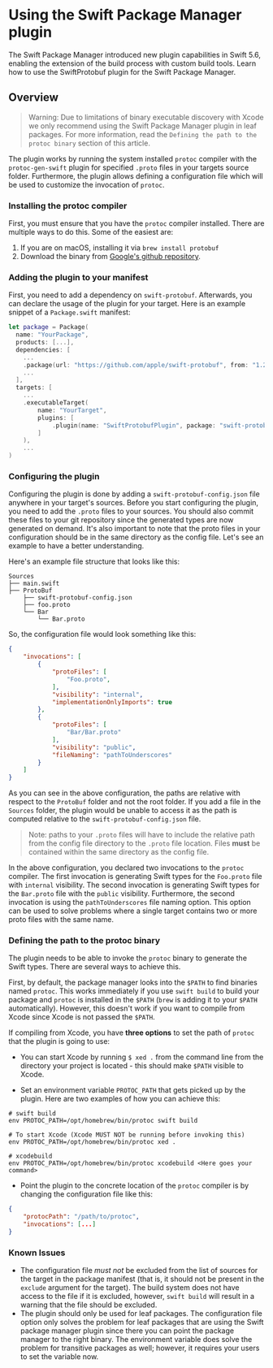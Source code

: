 # Using the Swift Package Manager plugin

The Swift Package Manager introduced new plugin capabilities in Swift 5.6, enabling the extension of
the build process with custom build tools. Learn how to use the SwiftProtobuf plugin for the
Swift Package Manager.

## Overview

> Warning: Due to limitations of binary executable discovery with Xcode we only recommend using the Swift Package Manager
plugin in leaf packages. For more information, read the `Defining the path to the protoc binary` section of
this article.

The plugin works by running the system installed `protoc` compiler with the `protoc-gen-swift` plugin
for specified `.proto` files in your targets source folder. Furthermore, the plugin allows defining a
configuration file which will be used to customize the invocation of `protoc`.

### Installing the protoc compiler

First, you must ensure that you have the `protoc` compiler installed.
There are multiple ways to do this. Some of the easiest are:

1. If you are on macOS, installing it via `brew install protobuf`
2. Download the binary from [Google's github repository](https://github.com/protocolbuffers/protobuf).

### Adding the plugin to your manifest

First, you need to add a dependency on `swift-protobuf`. Afterwards, you can declare the usage of the plugin
for your target. Here is an example snippet of a `Package.swift` manifest:

```swift
let package = Package(
  name: "YourPackage",
  products: [...],
  dependencies: [
    ...
    .package(url: "https://github.com/apple/swift-protobuf", from: "1.21.0.1"),
    ...
  ],
  targets: [
    ...
    .executableTarget(
        name: "YourTarget",
        plugins: [
            .plugin(name: "SwiftProtobufPlugin", package: "swift-protobuf")
        ]
    ),
    ...
)

```

### Configuring the plugin

Configuring the plugin is done by adding a `swift-protobuf-config.json` file anywhere in your target's sources.
Before you start configuring the plugin, you need to add the `.proto` files to your sources. You should also commit these
files to your git repository since the generated types are now generated on demand.
It's also important to note that the proto files in your configuration should be in
the same directory as the config file. Let's see an example to have a better understanding.

Here's an example file structure that looks like this:

```text
Sources
├── main.swift
├── ProtoBuf
    ├── swift-protobuf-config.json
    ├── foo.proto
    └── Bar
        └── Bar.proto
```

So, the configuration file would look something like this:

```json
{
    "invocations": [
        {
            "protoFiles": [
                "Foo.proto",
            ],
            "visibility": "internal",
            "implementationOnlyImports": true
        },
        {
            "protoFiles": [
                "Bar/Bar.proto"
            ],
            "visibility": "public",
            "fileNaming": "pathToUnderscores"
        }
    ]
}

```
As you can see in the above configuration, the paths are relative with respect to the `ProtoBuf` folder and not the root folder.
If you add a file in the `Sources` folder, the plugin would be unable to access it as the path is computed relative to
the `swift-protobuf-config.json` file.

> Note: paths to your `.proto` files will have to include the relative path from the config file directory to the `.proto` file location.
> Files **must** be contained within the same directory as the config file.

In the above configuration, you declared two invocations to the `protoc` compiler. The first invocation
is generating Swift types for the `Foo.proto` file with `internal` visibility. The second invocation
is generating Swift types for the `Bar.proto` file with the `public` visibility. Furthermore, the second
invocation is using the `pathToUnderscores` file naming option. This option can be used to solve
problems where a single target contains two or more proto files with the same name.

### Defining the path to the protoc binary

The plugin needs to be able to invoke the `protoc` binary to generate the Swift types. There are several ways to achieve this.

First, by default, the package manager looks into the `$PATH` to find binaries named `protoc`.
This works immediately if you use `swift build` to build your package and `protoc` is installed
in the `$PATH` (`brew` is adding it to your `$PATH` automatically).
However, this doesn't work if you want to compile from Xcode since Xcode is not passed the `$PATH`.

If compiling from Xcode, you have **three options** to set the path of `protoc` that the plugin is going to use:

* You can start Xcode by running `$ xed .` from the command line from the directory your project is located - this should make `$PATH` visible to Xcode.

* Set an environment variable `PROTOC_PATH` that gets picked up by the plugin. Here are two examples of how you can achieve this:

```shell
# swift build
env PROTOC_PATH=/opt/homebrew/bin/protoc swift build

# To start Xcode (Xcode MUST NOT be running before invoking this)
env PROTOC_PATH=/opt/homebrew/bin/protoc xed .

# xcodebuild
env PROTOC_PATH=/opt/homebrew/bin/protoc xcodebuild <Here goes your command>
```

* Point the plugin to the concrete location of the `protoc` compiler is by changing the configuration file like this:

```json
{
    "protocPath": "/path/to/protoc",
    "invocations": [...]
}
```

### Known Issues

- The configuration file _must not_ be excluded from the list of sources for the
  target in the package manifest (that is, it should not be present in the
  `exclude` argument for the target). The build system does not have access to
  the file if it is excluded, however, `swift build` will result in a warning
  that the file should be excluded.
- The plugin should only be used for leaf packages. The configuration file option
  only solves the problem for leaf packages that are using the Swift package
  manager plugin since there you can point the package manager to the right
  binary. The environment variable does solve the problem for transitive
  packages as well; however, it requires your users to set the variable now.
